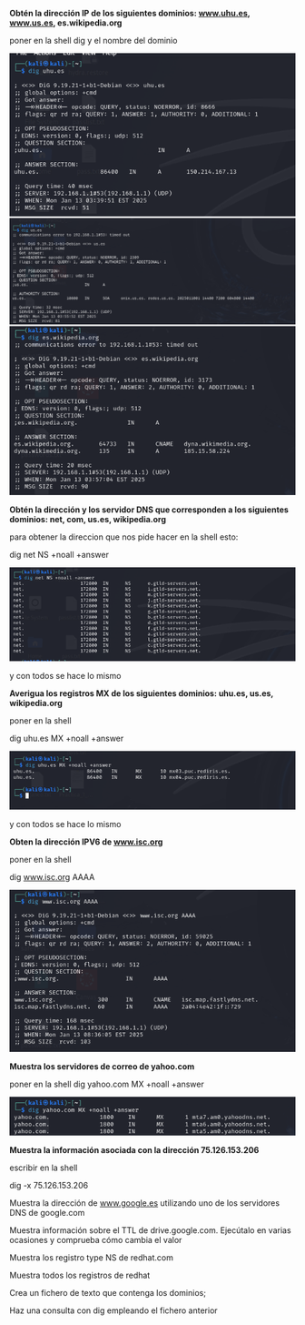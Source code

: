 
**Obtén la dirección IP de los siguientes dominios: www.uhu.es, www.us.es, es.wikipedia.org**

poner en la shell dig y el nombre del dominio

![](https://github.com/FlyFree624/ASIR-SREI/blob/main/tema0/imagenes/dig.png)
![](https://github.com/FlyFree624/ASIR-SREI/blob/main/tema0/imagenes/digus.png)
![](https://github.com/FlyFree624/ASIR-SREI/blob/main/tema0/imagenes/digwiki.png)

**Obtén la dirección y los servidor DNS que corresponden a los siguientes dominios:  net, com, us.es, wikipedia.org**

para obtener la direccion que nos pide hacer en la shell esto:

dig net NS +noall +answer

![](https://github.com/FlyFree624/ASIR-SREI/blob/main/tema0/imagenes/digns.png)

y con todos se hace lo mismo

**Averigua los registros MX de los siguientes dominios:  uhu.es, us.es, wikipedia.org**

poner en la shell

dig uhu.es MX +noall +answer

![](https://github.com/FlyFree624/ASIR-SREI/blob/main/tema0/imagenes/gimx.png)

y con todos se hace lo mismo


**Obten la dirección IPV6 de www.isc.org**

poner en la shell

dig www.isc.org AAAA

![](https://github.com/FlyFree624/ASIR-SREI/blob/main/tema0/imagenes/ipv6dig.png)

**Muestra los servidores de correo de yahoo.com**

poner en la shell
dig yahoo.com MX +noall +answer

![](https://github.com/FlyFree624/ASIR-SREI/blob/main/tema0/imagenes/mxd.png)

**Muestra la información asociada con la dirección 75.126.153.206**

escribir en la shell

dig -x 75.126.153.206


Muestra la dirección de www.google.es utilizando uno de los servidores DNS de google.com


Muestra información sobre el TTL de drive.google.com. Ejecútalo en varias ocasiones y comprueba cómo cambia el valor


Muestra los registro type NS de redhat.com


Muestra todos los registros de redhat


Crea un fichero de texto que contenga los dominios;

Haz una consulta con dig empleando el fichero anterior
